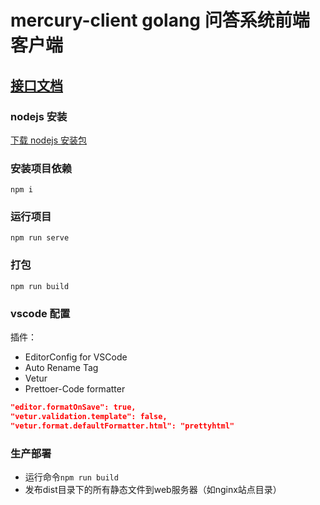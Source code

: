 # mercury-client golang 问答系统前端客户端

## [接口文档](./doc)

### nodejs 安装

[下载 nodejs 安装包](https://nodejs.org/en/download/)

### 安装项目依赖

```
npm i
```

### 运行项目

```
npm run serve
```

### 打包

```
npm run build
```

### vscode 配置

插件：

- EditorConfig for VSCode
- Auto Rename Tag
- Vetur
- Prettoer-Code formatter

```json
"editor.formatOnSave": true,
"vetur.validation.template": false,
"vetur.format.defaultFormatter.html": "prettyhtml"
```

### 生产部署

- 运行命令``` npm run build ```
- 发布dist目录下的所有静态文件到web服务器（如nginx站点目录）
